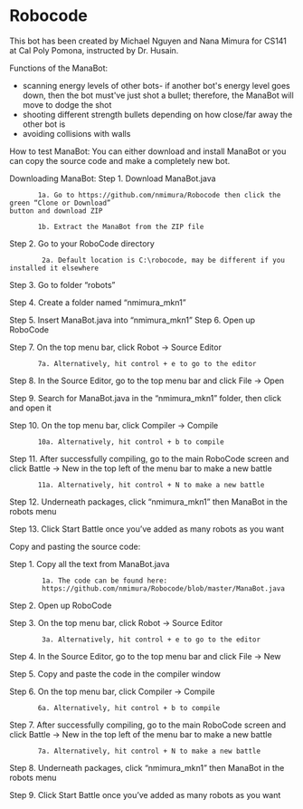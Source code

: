# Robocode
This bot has been created by Michael Nguyen and Nana Mimura for CS141 at Cal Poly Pomona, instructed by Dr. Husain.

Functions of the ManaBot:
- scanning energy levels of other bots- if another bot's energy level goes down, then the bot must've just shot a bullet; therefore, the    ManaBot will move to dodge the shot
- shooting different strength bullets depending on how close/far away the other bot is
- avoiding collisions with walls

How to test ManaBot:
You can either download and install ManaBot or you can copy the source code and make a completely new bot.

Downloading ManaBot:
Step 1. Download ManaBot.java

           1a. Go to https://github.com/nmimura/Robocode then click the green “Clone or Download”
    button and download ZIP
    
           1b. Extract the ManaBot from the ZIP file
           
Step 2. Go to your RoboCode directory

            2a. Default location is C:\robocode, may be different if you installed it elsewhere
            
Step 3. Go to folder “robots”

Step 4. Create a folder named “nmimura_mkn1”

Step 5. Insert ManaBot.java into “nmimura_mkn1”
Step 6. Open up RoboCode

Step 7. On the top menu bar, click Robot -> Source Editor

           7a. Alternatively, hit control + e to go to the editor
           
Step 8. In the Source Editor, go to the top menu bar and click File -> Open

Step 9. Search for ManaBot.java in the “nmimura_mkn1” folder, then click and open it

Step 10. On the top menu bar, click Compiler -> Compile

           10a. Alternatively, hit control + b to compile
           
Step 11. After successfully compiling, go to the main RoboCode screen and click Battle -> New in the top left of the menu bar to make a new battle

           11a. Alternatively, hit control + N to make a new battle
           
Step 12. Underneath packages, click “nmimura_mkn1” then ManaBot in the robots menu

Step 13. Click Start Battle once you’ve added as many robots as you want

Copy and pasting the source code: 

Step 1. Copy all the text from ManaBot.java

            1a. The code can be found here:  
            https://github.com/nmimura/Robocode/blob/master/ManaBot.java
            
Step 2. Open up RoboCode

Step 3. On the top menu bar, click Robot -> Source Editor

            3a. Alternatively, hit control + e to go to the editor
            
Step 4. In the Source Editor, go to the top menu bar and click File -> New

Step 5. Copy and paste the code in the compiler window

Step 6. On the top menu bar, click Compiler -> Compile

           6a. Alternatively, hit control + b to compile
           
Step 7. After successfully compiling, go to the main RoboCode screen and click Battle -> New in the top left of the menu bar to make a new battle

           7a. Alternatively, hit control + N to make a new battle
           
Step 8. Underneath packages, click “nmimura_mkn1” then ManaBot in the robots menu

Step 9. Click Start Battle once you’ve added as many robots as you want
